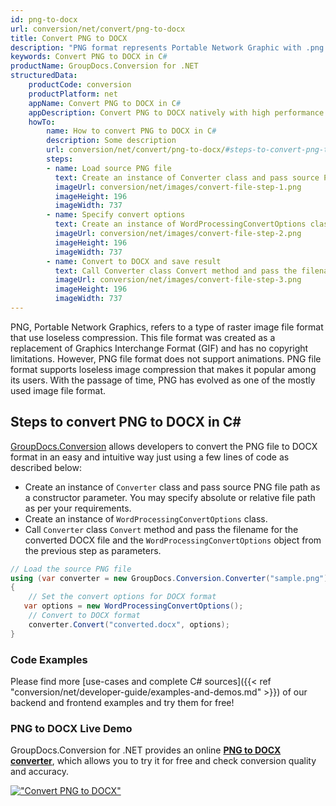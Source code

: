 ```yaml
---
id: png-to-docx
url: conversion/net/convert/png-to-docx
title: Convert PNG to DOCX
description: "PNG format represents Portable Network Graphic with .png extension. Learn how to convert PNG to DOCX file programmatically in C# language using GroupDocs.Conversion for .NET library."
keywords: Convert PNG to DOCX in C#
productName: GroupDocs.Conversion for .NET
structuredData:
    productCode: conversion
    productPlatform: net
    appName: Convert PNG to DOCX in C#
    appDescription: Convert PNG to DOCX natively with high performance using C# language and server side GroupDocs.Conversion for .NET APIs, without the use of any software like Microsoft or Open Office.
    howTo:
        name: How to convert PNG to DOCX in C# 
        description: Some description
        url: conversion/net/convert/png-to-docx/#steps-to-convert-png-to-docx-in-c
        steps:
        - name: Load source PNG file 
          text: Create an instance of Converter class and pass source PNG file path as a constructor parameter. You may specify absolute or relative file path as per your requirements. 
          imageUrl: conversion/net/images/convert-file-step-1.png
          imageHeight: 196
          imageWidth: 737
        - name: Specify convert options 
          text: Create an instance of WordProcessingConvertOptions class.
          imageUrl: conversion/net/images/convert-file-step-2.png
          imageHeight: 196
          imageWidth: 737
        - name: Convert to DOCX and save result 
          text: Call Converter class Convert method and pass the filename for the converted HTML file and the WordProcessingConvertOptions object from the previous step as parameters.
          imageUrl: conversion/net/images/convert-file-step-3.png
          imageHeight: 196
          imageWidth: 737
---
```


PNG, Portable Network Graphics, refers to a type of raster image file format that use loseless compression. This file format was created as a replacement of Graphics Interchange Format (GIF) and has no copyright limitations. However, PNG file format does not support animations. PNG file format supports loseless image compression that makes it popular among its users. With the passage of time, PNG has evolved as one of the mostly used image file format.

## Steps to convert PNG to DOCX in C#

[GroupDocs.Conversion](https://products.groupdocs.com/conversion/net) allows developers to convert the PNG file to DOCX format in an easy and intuitive way just using a few lines of code as described below:

* Create an instance of `Converter` class and pass source PNG file path as a constructor parameter. You may specify absolute or relative file path as per your requirements. 
* Create an instance of `WordProcessingConvertOptions` class.
* Call `Converter` class `Convert` method and pass the filename for the converted DOCX file and the `WordProcessingConvertOptions` object from the previous step as parameters.

```csharp
// Load the source PNG file
using (var converter = new GroupDocs.Conversion.Converter("sample.png"))
{
    // Set the convert options for DOCX format
   var options = new WordProcessingConvertOptions();
    // Convert to DOCX format
    converter.Convert("converted.docx", options);
}
```

### Code Examples

Please find more [use-cases and complete C# sources]({{< ref "conversion/net/developer-guide/examples-and-demos.md" >}}) of our backend and frontend examples and try them for free!

### PNG to DOCX Live Demo

GroupDocs.Conversion for .NET provides an online [**PNG to DOCX converter**](https://products.groupdocs.app/conversion/png-to-docx), which allows you to try it for free and check conversion quality and accuracy.

[!["Convert PNG to DOCX"](conversion/net/images/convert-to-docx/convert-png-to-docx.png)](https://products.groupdocs.app/conversion/png-to-docx)